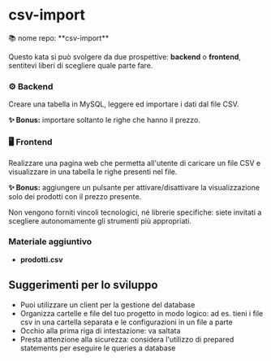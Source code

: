 # csv-import
<aside>
📚 nome repo: **csv-import**

Questo kata si può svolgere da due prospettive: **backend** o **frontend**, sentitevi liberi di scegliere quale parte fare.

### ⚙️ Backend

Creare una tabella in MySQL, leggere ed importare i dati dal file CSV.

**✨ Bonus:** importare soltanto le righe che hanno il prezzo.

### 🖥️ Frontend

Realizzare una pagina web che permetta all'utente di caricare un file CSV e visualizzare in una tabella le righe presenti nel file.

**✨ Bonus:** aggiungere un pulsante per attivare/disattivare la visualizzazione solo dei prodotti con il prezzo presente.

Non vengono forniti vincoli tecnologici, né librerie specifiche: siete invitati a scegliere autonomamente gli strumenti più appropriati. 

</aside>

### Materiale aggiuntivo

- **prodotti.csv**
    
    
    

## Suggerimenti per lo sviluppo

- Puoi utilizzare un client per la gestione del database
- Organizza cartelle e file del tuo progetto in modo logico: ad es. tieni i file csv in una cartella separata e le configurazioni in un file a parte
- Occhio alla prima riga di intestazione: va saltata
- Presta attenzione alla sicurezza: considera l'utilizzo di prepared statements per eseguire le queries a database